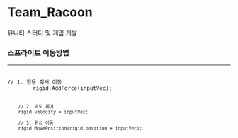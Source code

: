# Team_Racoon
유니티 스터디 및 게임 개발 

### 스프라이트 이동방법 
---
<code> 
// 1. 힘을 줘서 이동 
        rigid.AddForce(inputVec);

        // 2. 속도 제어 
        rigid.velocity = inputVec;

        // 3. 위치 이동 
        rigid.MovePosition(rigid.position + inputVec);
</code>

